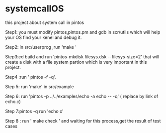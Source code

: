# systemcallOS
this project about system call in pintos 

Step1: you must modify  pintos,pintos.pm and gdb in scr/utils which will help your OS find your kenel and debug it.

Step2: in src/userprog ,run 'make '

Step3:cd build and run 'pintos-mkdisk filesys.dsk --filesys-size=2' that will create  a disk with a file system partion which is very important in this project.

Step4 :run ' pintos -f -q'.

Step 5: run 'make' in src/example

Step 6: run 'pintos -p ../../examples/echo -a echo -- -q' ( replace by link of echo.c)

Step 7:pintos -q run 'echo x'

Step 8 : run ' make check ' and waiting for this process,get the result of test cases


